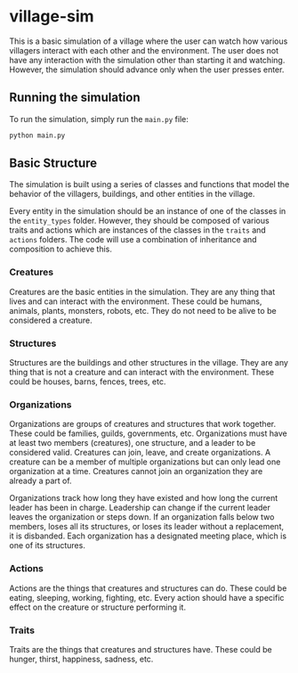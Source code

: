 # village-sim

This is a basic simulation of a village where the user can watch how various villagers interact with each other and the environment. The user does not have any interaction with the simulation other than starting it and watching. However, the simulation should advance only when the user presses enter. 

## Running the simulation

To run the simulation, simply run the `main.py` file:

```bash
python main.py
```

## Basic Structure

The simulation is built using a series of classes and functions that model the behavior of the villagers, buildings, and other entities in the village.

Every entity in the simulation should be an instance of one of the classes in the `entity_types` folder. However, they should be composed of various traits and actions which are instances of the classes in the `traits` and `actions` folders. The code will use a combination of inheritance and composition to achieve this.

### Creatures

Creatures are the basic entities in the simulation. They are any thing that lives and can interact with the environment. These could be humans, animals, plants, monsters, robots, etc. They do not need to be alive to be considered a creature.

### Structures

Structures are the buildings and other structures in the village. They are any thing that is not a creature and can interact with the environment. These could be houses, barns, fences, trees, etc.

### Organizations

Organizations are groups of creatures and structures that work together. These could be families, guilds, governments, etc. Organizations must have at least two members (creatures), one structure, and a leader to be considered valid. Creatures can join, leave, and create organizations. A creature can be a member of multiple organizations but can only lead one organization at a time. Creatures cannot join an organization they are already a part of. 

Organizations track how long they have existed and how long the current leader has been in charge. Leadership can change if the current leader leaves the organization or steps down. If an organization falls below two members, loses all its structures, or loses its leader without a replacement, it is disbanded. Each organization has a designated meeting place, which is one of its structures.

### Actions

Actions are the things that creatures and structures can do. These could be eating, sleeping, working, fighting, etc. Every action should have a specific effect on the creature or structure performing it.

### Traits

Traits are the things that creatures and structures have. These could be hunger, thirst, happiness, sadness, etc.

